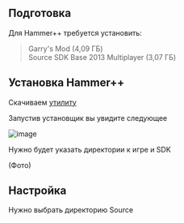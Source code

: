 ## Подготовка 

Для Hammer++ требуется установить:

>Garry's Mod (4,09 ГБ) <br>
Source SDK Base 2013 Multiplayer (3,07 ГБ)

## Установка Hammer++

Скачиваем [утилиту][download hammer++]

Запустив установщик вы увидите следующее

![image](https://user-images.githubusercontent.com/30258996/225638243-956f72e7-51ae-4ef5-8e0b-8421c97ee03d.png)

Нужно будет указать директории к игре и SDK

(Фото)

## Настройка 

Нужно выбрать директорию Source 

<!-- Ссылки -->
[download hammer++]:https://github.com/boxden/hammerplusplus-experience/blob/2b10c74a29906d096067994cc903c7925790f4db/%D0%9F%D1%80%D0%BE%D0%B3%D1%80%D0%B0%D0%BC%D0%BC%D1%8B/Hammer++%20Installer/GarrysMod-HammerPlusPlus-Installer-v201.exe